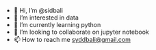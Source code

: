 - 👋 Hi, I’m @sidbali
- 👀 I’m interested in data
- 🌱 I’m currently learning python
- 💞️ I’m looking to collaborate on jupyter notebook
- 📫 How to reach me syddbali@gmail.com

<!---
sidbali/sidbali is a ✨ special ✨ repository because its `README.md` (this file) appears on your GitHub profile.
You can click the Preview link to take a look at your changes.
--->

